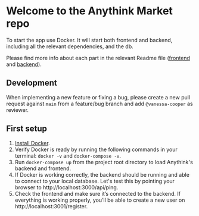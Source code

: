 # Welcome to the Anythink Market repo

To start the app use Docker. It will start both frontend and backend, including all the relevant dependencies, and the db.

Please find more info about each part in the relevant Readme file ([frontend](frontend/readme.md) and [backend](backend/README.md)).

## Development

When implementing a new feature or fixing a bug, please create a new pull request against `main` from a feature/bug branch and add `@vanessa-cooper` as reviewer.

## First setup

1. [Install Docker](https://docs.docker.com/get-docker/).
1. Verify Docker is ready by running the following commands in your terminal: `docker -v` and `docker-compose -v`.
1. Run `docker-compose up` from the project root directory to load Anythink's backend and frontend.
1. If Docker is working correctly, the backend should be running and able to connect to your local database. Let's test this by pointing your browser to http://localhost:3000/api/ping.
1. Check the frontend and make sure it’s connected to the backend. If everything is working properly, you’ll be able to create a new user on http://localhost:3001/register.
